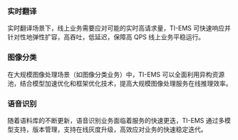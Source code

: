 
### 实时翻译
实时翻译场景下，线上业务需要应对可能的实时高请求量，TI-EMS 可快速响应并针对性地弹性扩容，高吞吐，低延迟，保障高 QPS 线上业务平稳运行。

### 图像分类
在大规模图像处理场景（如图像分类业务）中，TI-EMS 可以全面利用异构资源池，结合模型加速优化和框架优化技术，提高大规模图像处理服务在线推理效率。

### 语音识别
随着语料库的不断更新，语音识别业务面临着服务的快速更迭，TI-EMS 通过多模型支持，版本管理，支持在线灰度升级，高效应对业务的快速稳定迭代。
